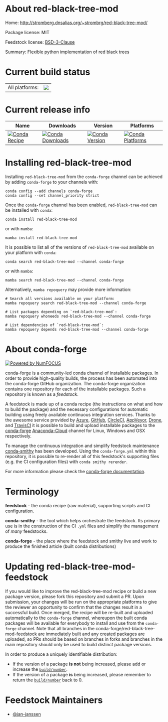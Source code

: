 About red-black-tree-mod
========================

Home: http://stromberg.dnsalias.org/~strombrg/red-black-tree-mod/

Package license: MIT

Feedstock license: [BSD-3-Clause](https://github.com/conda-forge/red-black-tree-mod-feedstock/blob/main/LICENSE.txt)

Summary: Flexible python implementation of red black trees

Current build status
====================


<table><tr><td>All platforms:</td>
    <td>
      <a href="https://dev.azure.com/conda-forge/feedstock-builds/_build/latest?definitionId=18181&branchName=main">
        <img src="https://dev.azure.com/conda-forge/feedstock-builds/_apis/build/status/red-black-tree-mod-feedstock?branchName=main">
      </a>
    </td>
  </tr>
</table>

Current release info
====================

| Name | Downloads | Version | Platforms |
| --- | --- | --- | --- |
| [![Conda Recipe](https://img.shields.io/badge/recipe-red--black--tree--mod-green.svg)](https://anaconda.org/conda-forge/red-black-tree-mod) | [![Conda Downloads](https://img.shields.io/conda/dn/conda-forge/red-black-tree-mod.svg)](https://anaconda.org/conda-forge/red-black-tree-mod) | [![Conda Version](https://img.shields.io/conda/vn/conda-forge/red-black-tree-mod.svg)](https://anaconda.org/conda-forge/red-black-tree-mod) | [![Conda Platforms](https://img.shields.io/conda/pn/conda-forge/red-black-tree-mod.svg)](https://anaconda.org/conda-forge/red-black-tree-mod) |

Installing red-black-tree-mod
=============================

Installing `red-black-tree-mod` from the `conda-forge` channel can be achieved by adding `conda-forge` to your channels with:

```
conda config --add channels conda-forge
conda config --set channel_priority strict
```

Once the `conda-forge` channel has been enabled, `red-black-tree-mod` can be installed with `conda`:

```
conda install red-black-tree-mod
```

or with `mamba`:

```
mamba install red-black-tree-mod
```

It is possible to list all of the versions of `red-black-tree-mod` available on your platform with `conda`:

```
conda search red-black-tree-mod --channel conda-forge
```

or with `mamba`:

```
mamba search red-black-tree-mod --channel conda-forge
```

Alternatively, `mamba repoquery` may provide more information:

```
# Search all versions available on your platform:
mamba repoquery search red-black-tree-mod --channel conda-forge

# List packages depending on `red-black-tree-mod`:
mamba repoquery whoneeds red-black-tree-mod --channel conda-forge

# List dependencies of `red-black-tree-mod`:
mamba repoquery depends red-black-tree-mod --channel conda-forge
```


About conda-forge
=================

[![Powered by
NumFOCUS](https://img.shields.io/badge/powered%20by-NumFOCUS-orange.svg?style=flat&colorA=E1523D&colorB=007D8A)](https://numfocus.org)

conda-forge is a community-led conda channel of installable packages.
In order to provide high-quality builds, the process has been automated into the
conda-forge GitHub organization. The conda-forge organization contains one repository
for each of the installable packages. Such a repository is known as a *feedstock*.

A feedstock is made up of a conda recipe (the instructions on what and how to build
the package) and the necessary configurations for automatic building using freely
available continuous integration services. Thanks to the awesome service provided by
[Azure](https://azure.microsoft.com/en-us/services/devops/), [GitHub](https://github.com/),
[CircleCI](https://circleci.com/), [AppVeyor](https://www.appveyor.com/),
[Drone](https://cloud.drone.io/welcome), and [TravisCI](https://travis-ci.com/)
it is possible to build and upload installable packages to the
[conda-forge](https://anaconda.org/conda-forge) [Anaconda-Cloud](https://anaconda.org/)
channel for Linux, Windows and OSX respectively.

To manage the continuous integration and simplify feedstock maintenance
[conda-smithy](https://github.com/conda-forge/conda-smithy) has been developed.
Using the ``conda-forge.yml`` within this repository, it is possible to re-render all of
this feedstock's supporting files (e.g. the CI configuration files) with ``conda smithy rerender``.

For more information please check the [conda-forge documentation](https://conda-forge.org/docs/).

Terminology
===========

**feedstock** - the conda recipe (raw material), supporting scripts and CI configuration.

**conda-smithy** - the tool which helps orchestrate the feedstock.
                   Its primary use is in the construction of the CI ``.yml`` files
                   and simplify the management of *many* feedstocks.

**conda-forge** - the place where the feedstock and smithy live and work to
                  produce the finished article (built conda distributions)


Updating red-black-tree-mod-feedstock
=====================================

If you would like to improve the red-black-tree-mod recipe or build a new
package version, please fork this repository and submit a PR. Upon submission,
your changes will be run on the appropriate platforms to give the reviewer an
opportunity to confirm that the changes result in a successful build. Once
merged, the recipe will be re-built and uploaded automatically to the
`conda-forge` channel, whereupon the built conda packages will be available for
everybody to install and use from the `conda-forge` channel.
Note that all branches in the conda-forge/red-black-tree-mod-feedstock are
immediately built and any created packages are uploaded, so PRs should be based
on branches in forks and branches in the main repository should only be used to
build distinct package versions.

In order to produce a uniquely identifiable distribution:
 * If the version of a package **is not** being increased, please add or increase
   the [``build/number``](https://docs.conda.io/projects/conda-build/en/latest/resources/define-metadata.html#build-number-and-string).
 * If the version of a package **is** being increased, please remember to return
   the [``build/number``](https://docs.conda.io/projects/conda-build/en/latest/resources/define-metadata.html#build-number-and-string)
   back to 0.

Feedstock Maintainers
=====================

* [@jan-janssen](https://github.com/jan-janssen/)

